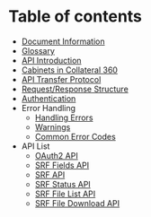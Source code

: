 # Table of contents

* [Document Information](changelog.md)
* [Glossary](glossary.md)
* [API Introduction](README.md)
* [Cabinets in Collateral 360](cabinets-in-c360.md)
* [API Transfer Protocol](api-transfer-protocol.md)
* [Request/Response Structure](request-response-structure.md)
* [Authentication](authentication.md)
* Error Handling
  * [Handling Errors](error-handling/errors.md)
  * [Warnings](error-handling/warnings.md)
  * [Common Error Codes](error-handling/errors-codes.md)
* API List
  * [OAuth2 API](api-list/oauth-api.md)
  * [SRF Fields API](api-list/srf-fields-api.md)
  * [SRF API](api-list/srf-api.md)
  * [SRF Status API](api-list/status-api.md)
  * [SRF File List API](api-list/srf-file-list-api.md)
  * [SRF File Download API](api-list/srf-file-download-api.md)
